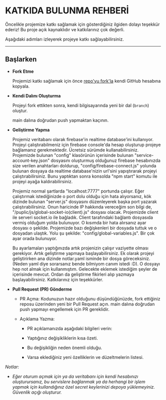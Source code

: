 # KATKIDA BULUNMA REHBERİ

Öncelikle projemize katkı sağlamak için gösterdiğiniz ilgiden dolayı teşekkür ederiz! Bu proje açık kaynaklıdır ve katkılarınız çok değerli.

Aşağıdaki adımları izleyerek projeye katkı sağlayabilirsiniz.

---

## Başlarken

* **Fork Etme**

   Projemizi katkı sağlamak için önce [repo'yu fork'la](https://github.com/MuharremElyesa/KurtAdam) kendi GitHub hesabına kopyala.
   
* **Kendi Dalını Oluşturma**
   
   Projeyi fork ettikten sonra, kendi bilgisayarında yeni bir dal (`branch`) oluştur.

   main dalına doğrudan push yapmaktan kaçının.
   
* **Geliştirme Yapma**

   Projemiz veritabanı olarak firebase'in realtime database'ini kullanıyor. Projeyi çalıştırabilmeniz için firebase console'da hesap oluşturup projeye bağlamanız gerekmektedir. Ücretsiz sürümde kullanabilirsiniz. Projemizde bulunan "config" klasörünün içerisinde bulunan "service-account-key.json" dosyasını oluşturmuş olduğunuz firebase hesabınızda size verilen anahtarları doldurup, "config/firebase-connect.js" yolunda bulunan dosyaya da realtime database'nizin url'sini yapıştırarak projeyi çalıştırabilirsiniz. Bunu yaptıktan sonra konsolda "npm start" komutu ile projeyi ayağa kaldırabilirsiniz.

   Projemiz normal şartlarda "localhost:7777" portunda çalışır. Eğer çalıştırmak istediğinizde o port dolu olduğu için hata alıyorsanız, kök dizinde bulunan "server.js" dosyasını düzenleyerek başka port yazarak çalıştırabilirsiniz. Onun haricinde IP hakkında vereceğim son bilgi de, "/puplic/js/global-socket-io(client).js" dosyası olacak. Projemizde client ile serveri socket.io ile bağladık. Client tarafındaki bağlantı dosyasıda vermiş olduğum yolda bulunuyor. O kısımda bir hata alırsanız ayar dosyası o şekilde. Projemizde bazı değişkenleri bir dosyada tuttuk ve o dosyadan ulaştık. Yolu şu şekilde: "config/global-variables.js". Bir çok ayar orada bulunuyor.

   Bu ayarlamaları yaptığınızda artık projenizin çalışır vaziyette olması gerekiyor. Artık geliştirme yapmaya başlayabilirsiniz. Ek olarak projeyi geliştirirken ana dizinde notlar.yaml isminde bir dosya göreceksiniz. (Neden yaml diye sorarsanız bende bilmiyom canım istedi :D). O dosyayı hep not almak için kullanmıştım. Gelecekte eklemek istediğim şeyler de içerisinde mevcut. Ordan da geliştirme fikirleri alıp yazmaya başlayabilirsiniz. Katkılarınız için teşekkürler. 

* **Pull Request (PR) Gönderme**

   - PR Açma:
      Kodunuzun hazır olduğunu düşündüğünüzde, fork ettiğiniz reposu üzerinden yeni bir Pull Request açın. main dalına doğrudan push yapmayı engellemek için PR gereklidir.

   - Açıklama Yazma:
      - PR açıklamanızda aşağıdaki bilgileri verin:

      - Yaptığınız değişikliklerin kısa özeti.

      - Bu değişikliğin neden önemli olduğu.

      - Varsa eklediğiniz yeni özelliklerin ve düzeltmelerin listesi.

_Notlar:_

  * _Eğer oturum açmak için ya da veritabanı için kendi hesabınızı oluşturursanız, bu servislere bağlanmak ya da herhangi bir işlem yapmak için kullandığınız özel secret keylerinizi depoya yüklemeyiniz. Güvenlik açığı oluşturur._
